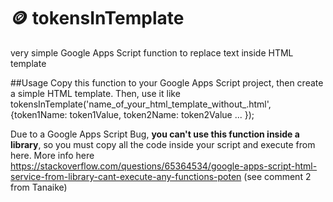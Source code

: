 # 🪙 tokensInTemplate 
very simple Google Apps Script function to replace text inside HTML template

##Usage
Copy this function to your Google Apps Script project, then create a simple HTML template.
Then, use it like
  tokensInTemplate('name_of_your_html_template_without_.html',{token1Name: token1Value, token2Name: token2Value ... });

Due to a Google Apps Script Bug, **you can't use this function inside a library**, so you must copy all the code inside your script and execute from here.
More info here https://stackoverflow.com/questions/65364534/google-apps-script-html-service-from-library-cant-execute-any-functions-poten
(see comment 2 from Tanaike)
